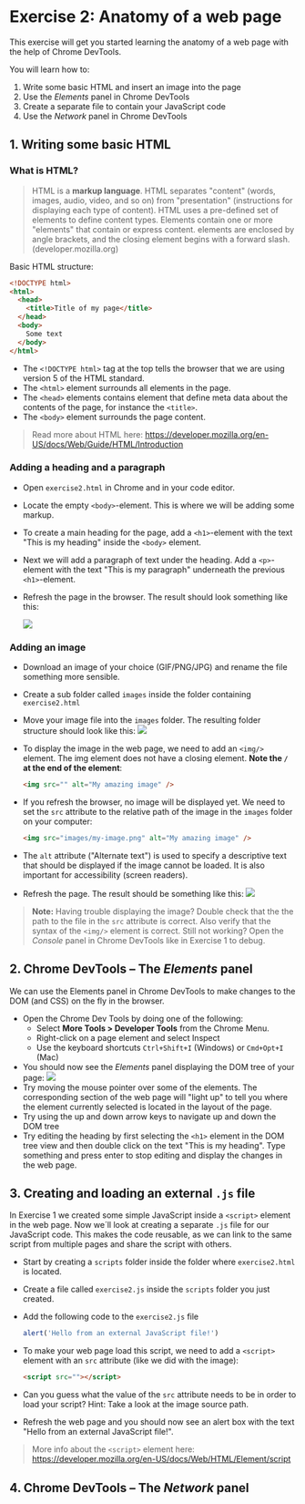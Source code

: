 # Exercise 2: Anatomy of a web page

This exercise will get you started learning the anatomy of a web page with the help of Chrome DevTools.

You will learn how to:
 1. Write some basic HTML and insert an image into the page
 1. Use the _Elements_ panel in Chrome DevTools
 1. Create a separate file to contain your JavaScript code
 1. Use the _Network_ panel in Chrome DevTools


## 1. Writing some basic HTML

### What is HTML?
 > HTML is a **markup language**. HTML separates "content" (words, images, audio, video, and so on) from "presentation" (instructions for displaying each type of content). HTML uses a pre-defined set of elements to define content types. Elements contain one or more "elements" that contain or express content. elements are enclosed by angle brackets, and the closing element begins with a forward slash. (developer.mozilla.org)

 Basic HTML structure:

 ```html
 <!DOCTYPE html>
 <html>
   <head>
     <title>Title of my page</title>
   </head>
   <body>
     Some text
   </body>
 </html>
 ```

* The `<!DOCTYPE html>` tag at the top tells the browser that we are using version 5 of the HTML standard.
* The `<html>` element surrounds all elements in the page.
* The `<head>` elements contains element that define meta data about the contents of the page, for instance the `<title>`.
* The `<body>` element surrounds the page content.

> Read more about HTML here: https://developer.mozilla.org/en-US/docs/Web/Guide/HTML/Introduction

### Adding a heading and a paragraph
* Open `exercise2.html` in Chrome and in your code editor.
* Locate the empty `<body>`-element. This is where we will be adding some markup.
* To create a main heading for the page, add a `<h1>`-element with the text "This is my heading" inside the `<body>` element.
* Next we will add a paragraph of text under the heading. Add a `<p>`-element with the text "This is my paragraph" underneath the previous `<h1>`-element.
* Refresh the page in the browser. The result should look something like this:

  ![](../exercise-2_1.png)

### Adding an image

* Download an image of your choice (GIF/PNG/JPG) and rename the file something more sensible.
* Create a sub folder called `images` inside the folder containing `exercise2.html`
* Move your image file into the `images` folder. The resulting folder structure should look like this:
  ![](../exercise-2_2.png)
* To display the image in the web page, we need to add an `<img/>` element. The img element does not have a closing element. **Note the `/` at the end of the element**:

  ```html
  <img src="" alt="My amazing image" />
  ```

* If you refresh the browser, no image will be displayed yet. We need to set the `src` attribute to the relative path of the image in the `images` folder on your computer:

  ```html
  <img src="images/my-image.png" alt="My amazing image" />
  ```

* The `alt` attribute ("Alternate text") is used to specify a descriptive text that should be displayed if the image cannot be loaded. It is also important for accessibility (screen readers).
* Refresh the page. The result should be something like this:
![](../exercise-2_3.png)

> **Note:** Having trouble displaying the image? Double check that the the path to the file in the `src` attribute is correct. Also verify that the syntax of the `<img/>` element is correct. Still not working? Open the _Console_ panel in Chrome DevTools like in Exercise 1 to debug.

## 2. Chrome DevTools &ndash; The _Elements_ panel

We can use the Elements panel in Chrome DevTools to make changes to the DOM (and CSS) on the fly in the browser.

* Open the Chrome Dev Tools by doing one of the following:
  - Select **More Tools > Developer Tools** from the Chrome Menu.
  - Right-click on a page element and select Inspect
  - Use the keyboard shortcuts `Ctrl+Shift+I` (Windows) or `Cmd+Opt+I` (Mac)
* You should now see the _Elements_ panel displaying the DOM tree of your page:
![](../exercise-2_4.png)
* Try moving the mouse pointer over some of the elements. The corresponding section of the web page will "light up" to tell you where the element currently selected is located in the layout of the page.
* Try using the up and down arrow keys to navigate up and down the DOM tree
* Try editing the heading by first selecting the `<h1>` element in the DOM tree view and then double click on the text "This is my heading". Type something and press enter to stop editing and display the changes in the web page.


## 3. Creating and loading an external `.js` file

In Exercise 1 we created some simple JavaScript inside a `<script>` element in the web page. Now we´ll look at creating a separate `.js` file for our JavaScript code. This makes the code reusable, as we can link to the same script from multiple pages and share the script with others.

* Start by creating a `scripts` folder inside the folder where `exercise2.html` is located.
* Create a file called `exercise2.js` inside the `scripts` folder you just created.
* Add the following code to the `exercise2.js` file

  ```javascript
  alert('Hello from an external JavaScript file!')
  ```

* To make your web page load this script, we need to add a `<script>` element with an `src` attribute (like we did with the image):

  ```html
  <script src=""></script>
  ```

* Can you guess what the value of the `src` attribute needs to be in order to load your script? Hint: Take a look at the image source path.
* Refresh the web page and you should now see an alert box with the text "Hello from an external JavaScript file!".

> More info about the `<script>` element here: https://developer.mozilla.org/en-US/docs/Web/HTML/Element/script

## 4. Chrome DevTools &ndash; The _Network_ panel
